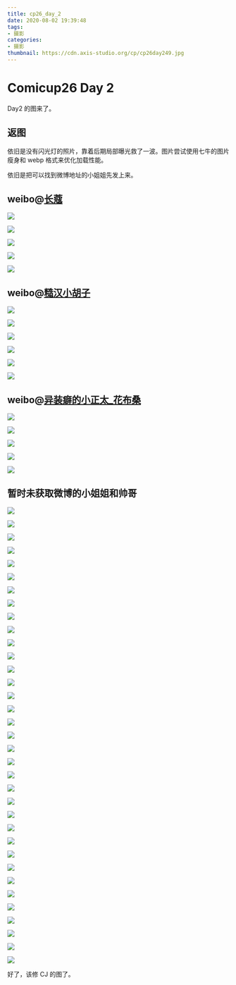 ```yaml
---
title: cp26_day_2
date: 2020-08-02 19:39:48
tags:
- 摄影
categories:
- 摄影
thumbnail: https://cdn.axis-studio.org/cp/cp26day249.jpg
---
```



# Comicup26 Day 2

Day2 的图来了。

## 返图

依旧是没有闪光灯的照片，靠着后期局部曝光救了一波。图片尝试使用七牛的图片瘦身和 webp 格式来优化加载性能。

依旧是把可以找到微博地址的小姐姐先发上来。

## weibo@[长蔻](https://weibo.com/u/3247893160)

![](https://cdn.axis-studio.org/cp/cp26day249.jpg)

![](https://cdn.axis-studio.org/cp/cp26day250.jpg)

![](https://cdn.axis-studio.org/cp/cp26day251.jpg)

![](https://cdn.axis-studio.org/cp/cp26day252.jpg)

![](https://cdn.axis-studio.org/cp/cp26day253.jpg)

## weibo@[糙汉小胡子](https://weibo.com/u/5068633313)

![](https://cdn.axis-studio.org/cp/cp26day239.jpg)

![](https://cdn.axis-studio.org/cp/cp26day240.jpg)

![](https://cdn.axis-studio.org/cp/cp26day241.jpg)

![](https://cdn.axis-studio.org/cp/cp26day242.jpg)

![](https://cdn.axis-studio.org/cp/cp26day243.jpg)

![](https://cdn.axis-studio.org/cp/cp26day244.jpg)

## weibo@[异装癖的小正太_花布桑](https://weibo.com/CSJDXHB)

![](https://cdn.axis-studio.org/cp/cp26day230.jpg)

![](https://cdn.axis-studio.org/cp/cp26day231.jpg)

![](https://cdn.axis-studio.org/cp/cp26day232.jpg)

![](https://cdn.axis-studio.org/cp/cp26day233.jpg)

![](https://cdn.axis-studio.org/cp/cp26day234.jpg)

## 暂时未获取微博的小姐姐和帅哥

![](https://cdn.axis-studio.org/cp/cp26day21.jpg)

![](https://cdn.axis-studio.org/cp/cp26day22.jpg)

![](https://cdn.axis-studio.org/cp/cp26day23.jpg)

![](https://cdn.axis-studio.org/cp/cp26day25.jpg)

![](https://cdn.axis-studio.org/cp/cp26day257.jpg)

![](https://cdn.axis-studio.org/cp/cp26day258.jpg)

![](https://cdn.axis-studio.org/cp/cp26day28.jpg)

![](https://cdn.axis-studio.org/cp/cp26day29.jpg)

![](https://cdn.axis-studio.org/cp/cp26day210.jpg)

![](https://cdn.axis-studio.org/cp/cp26day211.jpg)

![](https://cdn.axis-studio.org/cp/cp26day212.jpg)

![](https://cdn.axis-studio.org/cp/cp26day213.jpg)

![](https://cdn.axis-studio.org/cp/cp26day214.jpg)

![](https://cdn.axis-studio.org/cp/cp26day215.jpg)

![](https://cdn.axis-studio.org/cp/cp26day216.jpg)

![](https://cdn.axis-studio.org/cp/cp26day217.jpg)

![](https://cdn.axis-studio.org/cp/cp26day219.jpg)

![](https://cdn.axis-studio.org/cp/cp26day220.jpg)

![](https://cdn.axis-studio.org/cp/cp26day235.jpg)

![](https://cdn.axis-studio.org/cp/cp26day221.jpg)

![](https://cdn.axis-studio.org/cp/cp26day222.jpg)

![](https://cdn.axis-studio.org/cp/cp26day223.jpg)

![](https://cdn.axis-studio.org/cp/cp26day224.jpg)

![](https://cdn.axis-studio.org/cp/cp26day254.jpg)

![](https://cdn.axis-studio.org/cp/cp26day255.jpg)

![](https://cdn.axis-studio.org/cp/cp26day228.jpg)

![](https://cdn.axis-studio.org/cp/cp26day236.jpg)

![](https://cdn.axis-studio.org/cp/cp26day237.jpg)

![](https://cdn.axis-studio.org/cp/cp26day238.jpg)

![](https://cdn.axis-studio.org/cp/cp26day245.jpg)

![](https://cdn.axis-studio.org/cp/cp26day246.jpg)

![](https://cdn.axis-studio.org/cp/cp26day259.jpg)

![](https://cdn.axis-studio.org/cp/cp26day260.jpg)

![](https://cdn.axis-studio.org/cp/cp26day261.jpg)

![](https://cdn.axis-studio.org/cp/cp26day262.jpg)

好了，该修 CJ 的图了。